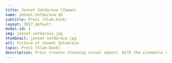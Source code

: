 ```yaml
---
title: Jennet Setdarova (Zaman)
name: Jennet-Setdarova-SD
subtitle: Prezi (Slam-Dunk)
layout: 2017_default
modal-id: 1
img: jennet-setdarova.jpg
thumbnail: jennet-setdarova.jpg
alt: Picture of Jennet Setdarova
topic: Prezi (Slam-Dunk)
description: Prezi creates stunning visual impact. With the cinematic experience of the zooming function, your students will feel like they are transported into a “world” that you have designed as a teacher.
---
```

